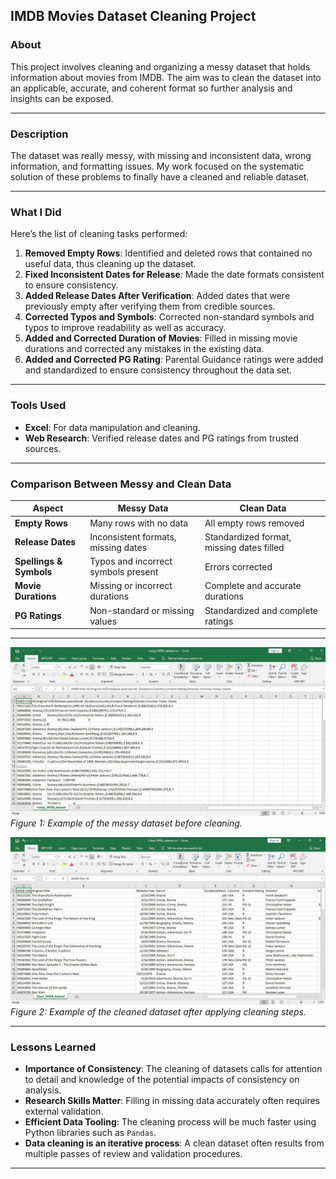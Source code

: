 ## IMDB Movies Dataset Cleaning Project

### **About**

This project involves cleaning and organizing a messy dataset that holds information about movies from IMDB. The aim was to clean the dataset into an applicable, accurate, and coherent format so further analysis and insights can be exposed.

---

### **Description**

The dataset was really messy, with missing and inconsistent data, wrong information, and formatting issues. My work focused on the systematic solution of these problems to finally have a cleaned and reliable dataset.

---

### **What I Did**

Here’s the list of cleaning tasks performed:

1. **Removed Empty Rows**: Identified and deleted rows that contained no useful data, thus cleaning up the dataset.
2. **Fixed Inconsistent Dates for Release**: Made the date formats consistent to ensure consistency.
3. **Added Release Dates After Verification**: Added dates that were previously empty after verifying them from credible sources.
4. **Corrected Typos and Symbols**: Corrected non-standard symbols and typos to improve readability as well as accuracy.
5. **Added and Corrected Duration of Movies**: Filled in missing movie durations and corrected any mistakes in the existing data.
6. **Added and Corrected PG Rating**: Parental Guidance ratings were added and standardized to ensure consistency throughout the data set.

---

### **Tools Used**

- **Excel**: For data manipulation and cleaning.
- **Web Research**: Verified release dates and PG ratings from trusted sources.

---

### **Comparison Between Messy and Clean Data**

| **Aspect**              | **Messy Data**                      | **Clean Data**                            |
| ----------------------- | ----------------------------------- | ----------------------------------------- |
| **Empty Rows**          | Many rows with no data              | All empty rows removed                    |
| **Release Dates**       | Inconsistent formats, missing dates | Standardized format, missing dates filled |
| **Spellings & Symbols** | Typos and incorrect symbols present | Errors corrected                          |
| **Movie Durations**     | Missing or incorrect durations      | Complete and accurate durations           |
| **PG Ratings**          | Non-standard or missing values      | Standardized and complete ratings         |

---

![Messy Data](Messy_Data.jpg)
_Figure 1: Example of the messy dataset before cleaning._

![Clean Data](Clean_Data.jpg)
_Figure 2: Example of the cleaned dataset after applying cleaning steps._

---

### **Lessons Learned**

- **Importance of Consistency**: The cleaning of datasets calls for attention to detail and knowledge of the potential impacts of consistency on analysis.
- **Research Skills Matter**: Filling in missing data accurately often requires external validation.
- **Efficient Data Tooling**: The cleaning process will be much faster using Python libraries such as `Pandas`.
- **Data cleaning is an iterative process**: A clean dataset often results from multiple passes of review and validation procedures.

---
